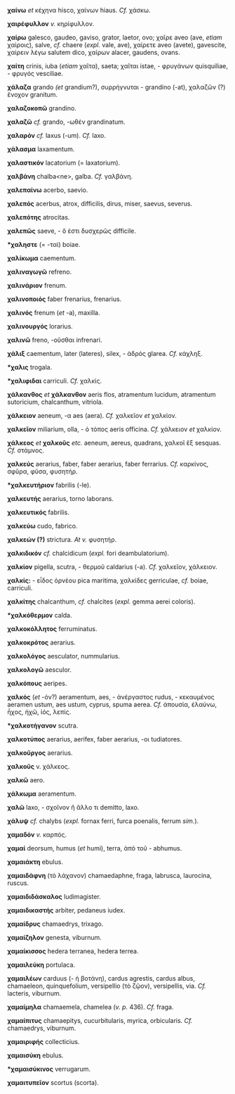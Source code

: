 **χαίνω** *et* κέχηνα hisco, χαίνων hiaus. *Cf.* χάσκω.

**χαιρέφυλλον** *v.* κηρίφυλλον.

**χαίρω** galesco, gaudeo, gaviso, grator, laetor, ovo; χαῖρε aveo (ave,
*etiam* χαίροις), salve, *cf.* chaere (*expl.* vale, ave), χαίρετε aveo
(avete), gavescite, χαίρειν λέγω salutem dico, χαίρων alacer, gaudens,
ovans.

**χαίτη** crinis, iuba (*etiam* χαῖτα), saeta; χαῖται istae, - φρυγάνων
quisquiliae, - φρυγός vesciliae.

**χάλαζα** grando *(et* grandium?), συρρήγνυται - grandino (-at),
χαλαζῶν (?) ἔνοχον granitum.

**χαλαζοκοπῶ** grandino.

**χαλαζῶ** *cf.* grando, -ωθέν grandinatum.

**χαλαρόν** *cf.* laxus (-um). *Cf.* laxo.

**χάλασμα** laxamentum.

**χαλαστικόν** lacatorium (= laxatorium).

**χαλβάνη** chalba\<ne\>, galba. *Cf.* γαλβάνη.

**χαλεπαίνω** acerbo, saevio.

**χαλεπός** acerbus, atrox, difficilis, dirus, miser, saevus, severus.

**χαλεπότης** atrocitas.

**χαλεπῶς** saeve, - ὅ ἐστι δυσχερῶς difficile.

**\*χαληστε** (= -ταί) boiae.

**χαλίκωμα** caementum.

**χαλιναγωγῶ** refreno.

**χαλινάριον** frenum.

**χαλινοποιός** faber frenarius, frenarius.

**χαλινός** frenum (*et* -a), maxilla.

**χαλινουργός** lorarius.

**χαλινῶ** freno, -οῦσθαι infrenari.

**χάλιξ** caementum, later (lateres), silex, - ἁδρός glarea. *Cf.*
κάχληξ.

**\*χαλις** trogala.

**\*χαλιφιδαι** carriculi. *Cf.* χαλκίς.

**χάλκανθος** *et* **χάλκανθov** aeris flos, atramentum lucidum,
atramentum sutoricium, chalcanthum, vitriola.

**χάλκειον** aeneum, -α aes (aera). *Cf.* χαλκεῖον *et* χαλκίον.

**χαλκεῖον** miliarium, olla, - ὁ τόπος aeris officina. *Cf.* χάλκειον
*et* χαλκίον.

**χάλκεος** *et* **χαλκοῦς** *etc.* aeneum, aereus, quadrans, χαλκοῖ ἕξ
sesquas. *Cf.* στάμνος.

**χαλκεύς** aerarius, faber, faber aerarius, faber ferrarius. *Cf.*
καρκίνος, σφῦρα, φῦσα, φυσητήρ.

**\*χαλκευτήριον** fabrilis (-le).

**χαλκευτής** aerarius, torno laborans.

**χαλκευτικός** fabrilis.

**χαλκεύω** cudo, fabrico.

**χαλκεών (?)** strictura. *At v.* φυσητήρ.

**χαλκιδικόν** *cf.* chalcidicum (*expl.* fori deambulatorium).

**χαλκίον** pigella, scutra, - θερμοῦ caldarius (-a). *Cf.* χαλκεῖον,
χάλκειον.

**χαλκίς:** - εἶδος ὀρνέου pica maritima, χαλκίδες gerriculae, *cf.*
boiae, carriculi.

**χαλκίτης** chalcanthum, *cf.* chalcites (*expl.* gemma aerei
coloris).

**\*χαλκόθερμον** calda.

**χαλκοκόλλητος** ferruminatus.

**χαλκοκρότος** aerarius.

**χαλκολόγος** aesculator, nummularius.

**χαλκολογῶ** aesculor.

**χαλκόπους** aeripes.

**χαλκός** (*et* -όν?) aeramentum, aes, - ἀνέργαστος rudus, -
κεκαυμένος aeramen ustum, aes ustum, cyprus, spuma aerea. *Cf.*
ἀπουσία, ἐλαύνω, ἧχος, ἠχῶ, ἰός, λεπίς.

**\*χαλκοτήγανον** scutra.

**χαλκοτύπος** aerarius, aerifex, faber aerarius, -οι tudiatores.

**χαλκοῦργος** aerarius.

**χαλκοῦς** v. χάλκεος.

**χαλκῶ** aero.

**χάλκωμα** aeramentum.

**χαλῶ** laxo, - σχοῖνον ἢ ἄλλο τι demitto, laxo.

**χάλυψ** *cf.* chalybs (*expl.* fornax ferri, furca poenalis, ferrum
*sim.*).

**χαμαδόν** *v.* καρπός.

**χαμαί** deorsum, humus (*et* humi), terra, ἀπὸ τοῦ - abhumus.

**χαμαιάκτη** ebulus.

**χαμαιδάφνη** (τὸ λάχανον) chamaedaphne, fraga, labrusca, laurocina,
ruscus.

**χαμαιδιδάσκαλος** ludimagister.

**χαμαιδικαστής** arbiter, pedaneus iudex.

**χαμαίδρυς** chamaedrys, trixago.

**χαμαίζηλον** genesta, viburnum.

**χαμαίκισσος** hedera terranea, hedera terrea.

**χαμαιλεύκη** portulaca.

**χαμαιλέων** carduus (- ἡ βοτάνη), cardus agrestis, cardus albus,
chamaeleon, quinquefolium, versipellio (τὸ ζῷον), versipellis, via.
*Cf.* lacteris, viburnum.

**χαμαίμηλα** chamaemela, chamelea (*v. p.* 436). *Cf.* fraga.

**χαμαίπιτυς** chamaepitys, cucurbitularis, myrica, orbicularis. *Cf.*
chamaedrys, viburnum.

**χαμαιριφής** collecticius.

**χαμαισύκη** ebulus.

**\*χαμαισύκινος** verrugarum.

**χαμαιτυπεῖον** scortus (scorta).
